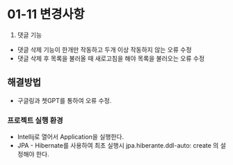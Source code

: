 # 01-11 변경사항

1. 댓글 기능
- 댓글 삭제 기능이 한개만 작동하고 두개 이상 작동하지 않는 오류 수정
- 댓글 삭제 후 목록을 불러올 때 새로고침을 해야 목록을 불러오는 오류 수정 


## 해결방법
- 구글링과 쳇GPT를 통하여 오류 수정.

### 프로젝트 실행 환경
- Intellij로 열어서 Application을 실행한다.
- JPA - Hibernate를 사용하여 최초 실행시 jpa.hiberante.ddl-auto: create 의 설정해야 한다.

